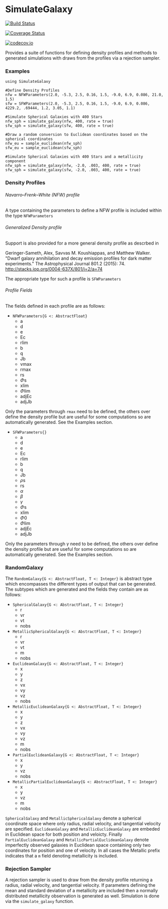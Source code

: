 # SimulateGalaxy

[![Build Status](https://travis-ci.org/brendanstats/SimulateGalaxy.jl.svg?branch=master)](https://travis-ci.org/brendanstats/SimulateGalaxy.jl)

[![Coverage Status](https://coveralls.io/repos/brendanstats/SimulateGalaxy.jl/badge.svg?branch=master&service=github)](https://coveralls.io/github/brendanstats/SimulateGalaxy.jl?branch=master)

[![codecov.io](http://codecov.io/github/brendanstats/SimulateGalaxy.jl/coverage.svg?branch=master)](http://codecov.io/github/brendanstats/SimulateGalaxy.jl?branch=master)

Provides a suite of functions for defining density profiles and methods to generated simulations with draws from the profiles via a rejection sampler.

### Examples
```{julia}
using SimulateGalaxy

#Define Density Profiles
nfw = NFWParameters(2.0, -5.3, 2.5, 0.16, 1.5, -9.0, 6.9, 0.086, 21.0, 1.5)
sfw = SFWParameters(2.0, -5.3, 2.5, 0.16, 1.5, -9.0, 6.9, 0.086, 4229.2, .69444, 1.2, 3.05, 1.1)

#Simulate Spherical Galaxies with 400 Stars
nfw_sph = simulate_galaxy(nfw, 400, rate = true)
sfw_sph = simulate_galaxy(sfw, 400, rate = true)

#Draw a random conversion to Euclidean coordinates based on the spherical coordinates
nfw_eu = sample_euclidean(nfw_sph)
sfw_eu = sample_euclidean(sfw_sph)

#Simulate Spherical Galaxies with 400 Stars and a metallicity component
nfw_sph = simulate_galaxy(nfw, -2.0, .003, 400, rate = true)
sfw_sph = simulate_galaxy(sfw, -2.0, .003, 400, rate = true)
```

### Density Profiles

###### Navarro–Frenk–White (NFW) profile
A type containing the parameters to define a NFW profile is included within the type `NFWParameters`

###### Generalized Density profile
Support is also provided for a more general density profile as descrbed in

Geringer-Sameth, Alex, Savvas M. Koushiappas, and Matthew Walker. "Dwarf galaxy annihilation and decay emission profiles for dark matter experiments." The Astrophysical Journal 801.2 (2015): 74.
http://stacks.iop.org/0004-637X/801/i=2/a=74

The appropriate type for such a profile is `SFWParameters`

###### Profile Fields

The fields defined in each profile are as follows:

* `NFWParameters{G <: AbstractFloat}`
  + a
  + d
  + e
  + Ec
  + rlim
  + b
  + q
  + Jb
  + vmax
  + rmax
  + rs
  + $\Phi$s
  + xlim
  + $\Phi$lim
  + adjEc
  + adjJb

Only the parameters through `rmax` need to be defined, the others over define the density profile but are useful for some computations so are automatically generated.  See the Examples section.

* `SFWParameters{}`
  + a
  + d
  + e
  + Ec
  + rlim
  + b
  + q
  + Jb
  + $\rho$s
  + rs
  + $\alpha$
  + $\beta$
  + $\gamma$
  + $\Phi$s
  + xlim
  + $\Phi$0
  + $\Phi$lim
  + adjEc
  + adjJb

Only the parameters through $\gamma$ need to be defined, the others over define the density profile but are useful for some computations so are automatically generated.  See the Examples section.

### RandomGalaxy
The `RandomGalaxy{G <: AbstractFloat, T <: Integer}` is abstract type which encompasses the different types of output that can be generated.  The subtypes which are generated and the fields they contain are as follows:
* `SphericalGalaxy{G <: AbstractFloat, T <: Integer}`
  + r
  + vr
  + vt
  + nobs
* `MetallicSphericalGalaxy{G <: AbstractFloat, T <: Integer}`
  + r
  + vr
  + vt
  + m
  + nobs
* `EuclideanGalaxy{G <: AbstractFloat, T <: Integer}`
  + x
  + y
  + z
  + vx
  + vy
  + vz
  + nobs
* `MetallicEuclideanGalaxy{G <: AbstractFloat, T <: Integer}`
  + x
  + y
  + z
  + vx
  + vy
  + vz
  + m
  + nobs
* `PartialEuclideanGalaxy{G <: AbstractFloat, T <: Integer}`
  + x
  + y
  + vz
  + nobs
* `MetallicPartialEuclideanGalaxy{G <: AbstractFloat, T <: Integer}`
  + x
  + y
  + vz
  + m
  + nobs

`SphericalGalaxy` and `MetallicSphericalGalaxy` denote a spherical coordinate space where only radius, radial velocity, and tangential velocity are specified.  `EuclideanGalaxy` and `MetallicEuclideanGalaxy` are embeded in Euclidean space for both position and veloicty.  Finally `PartialEuclideanGalaxy` and `MetallicPartialEuclideanGalaxy` denote imperfectly observed galaxies in Euclidean space containing only two coordinates for position and one of velocity.  In all cases the Metallic prefix indicates that a `m` field denoting metallicity is included.

### Rejection Sampler
A rejection sampler is used to draw from the density profile returning a radius, radial velocity, and tangential velocity.  If parameters defining the mean and standard deviation of a metallicity are included then a normally distributed metallicity observation is generated as well.  Simulation is done via the `simulate_galaxy` function.
